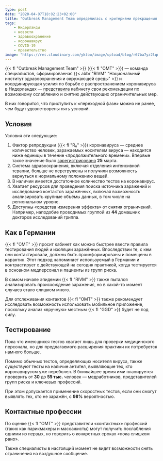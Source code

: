 ```yaml
---
type: post
date: "2020-04-07T18:02:23+02:00"
title: "Outbreak Management Team определилась с критериями прекращения изоляции"
tags:
    - Нидерланды
    - новости
    - здравоохранение
    - коронавирус
    - COVID-19
    - правительство
image: "https://res.cloudinary.com/yktoo/image/upload/blog/r67ba7yz2lqmc4a2ij2i.jpg"
---
```


{{< fl "Outbreak Management Team" >}} ({{< fl "OMT" >}}) — команда специалистов, сформированная {{< abbr "RIVM" "Национальный институт здравоохранения и окружающей среды" >}} и координирующая усилия по борьбе с распространением коронавируса в Нидерландах — [представила](https://nos.nl/artikel/2329716-advies-aan-kabinet-dit-zijn-de-voorwaarden-voor-versoepeling-coronamaatregelen.html) кабинету свои рекомендации по возможному ослаблению и снятию действующих ограничительных мер.

В них говорится, что приступить к «переходной фазе» можно не ранее, чем будут удовлетворены пять условий.

<!--more-->

## Условия

Условия эти следующие:

1. Фактор репродукции ({{< fl "R₀" >}}) коронавируса — среднее количество человек, заражаемых носителем вируса — находится ниже единицы в течение «продолжительного времени». Впервые такое значение было [зарегистрировано](0697) **25** марта.
2. Система здравоохранения, включая отделения интенсивной терапии, больше не перегружены и получили возможность вернуться к нормальному положению вещей.
3. В наличии имеется достаточное количество тестов на коронавирус.
4. Хватает ресурсов для проведения поиска источника заражений и исследования контактов заражённых, включая возможность анализировать крупные объёмы данных, в том числе на региональном уровне.
5. Доступны «средства измерения эффекта» от снятия ограничений. Например, наподобие проводимых группой из **44** домашних докторов исследований гриппа.

## Как в Германии

{{< fl "OMT" >}} просит кабинет как можно быстрее ввести правила тестирования людей и изоляции заражённых. Впоследствии те, с кем они контактировали, должны быть проинформированы и помещены в карантин. Этот подход напоминает используемый в Германии и контрастирует с действующей на сегодня практикой, когда тестируется в основном медперсонал и пациенты из групп риска.

В самом начале эпидемии {{< fl "RIVM" >}} также пытался анализировать происхождение заражения, но в какой-то момент случаев стало слишком много.

Для отслеживания контактов {{< fl "OMT" >}} также рекомендует исследовать возможность использовать мобильное приложение, поскольку анализ «вручную» местным {{< fl "GGD" >}} будет не под силу.

## Тестирование

Пока что имеющихся тестов хватает лишь для проверки медицинского персонала, но для предлагаемого расширения практики их потребуется намного больше.

Помимо обычных тестов, определяющих носителя вируса, также существуют тесты на наличие антител, выявляющие тех, кто коронавирусом уже переболел. В ближайшее время ими планируется проверить от **30** до **55 тыс.** человек — медработников, представителей групп риска и ключевых профессий.

При этом допускается применение скоростных тестов, если они смогут выявлять тех, кто не заражён, с **98%** вероятностью.

## Контактные профессии

По оценке {{< fl "OMT" >}} представители «контактных» профессий (таких как парикмахеры и массажисты) могут получить послабления одними из первых, но говорить о конкретных сроках «пока слишком рано».

Также специалисты в настоящий момент не видят возможности снять ограничения на воздушное сообщение.
